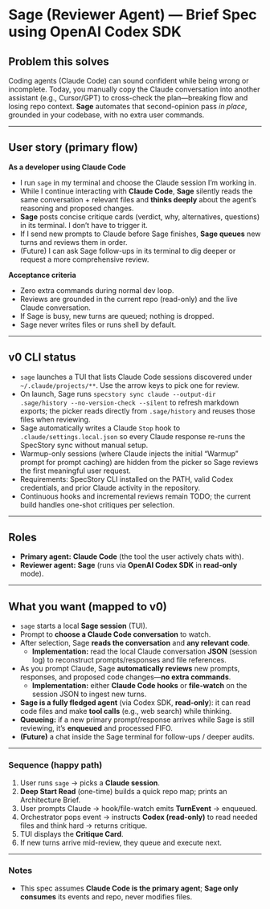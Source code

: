 # Sage (Reviewer Agent) — Brief Spec using **OpenAI Codex SDK**

## Problem this solves

Coding agents (Claude Code) can sound confident while being wrong or incomplete. Today, you manually copy the Claude conversation into another assistant (e.g., Cursor/GPT) to cross-check the plan—breaking flow and losing repo context. **Sage** automates that second-opinion pass *in place*, grounded in your codebase, with no extra user commands.

---

## User story (primary flow)

**As a developer using Claude Code**

- I run `sage` in my terminal and choose the Claude session I’m working in.
- While I continue interacting with **Claude Code**, **Sage** silently reads the same conversation + relevant files and **thinks deeply** about the agent’s reasoning and proposed changes.
- **Sage** posts concise critique cards (verdict, why, alternatives, questions) in its terminal. I don’t have to trigger it.
- If I send new prompts to Claude before Sage finishes, **Sage queues** new turns and reviews them in order.
- (Future) I can ask Sage follow-ups in its terminal to dig deeper or request a more comprehensive review.

**Acceptance criteria**

- Zero extra commands during normal dev loop.
- Reviews are grounded in the current repo (read-only) and the live Claude conversation.
- If Sage is busy, new turns are queued; nothing is dropped.
- Sage never writes files or runs shell by default.

---

## v0 CLI status

- `sage` launches a TUI that lists Claude Code sessions discovered under `~/.claude/projects/**`. Use the arrow keys to pick one for review.
- On launch, Sage runs `specstory sync claude --output-dir .sage/history --no-version-check --silent` to refresh markdown exports; the picker reads directly from `.sage/history` and reuses those files when reviewing.
- Sage automatically writes a Claude `Stop` hook to `.claude/settings.local.json` so every Claude response re-runs the SpecStory sync without manual setup.
- Warmup-only sessions (where Claude injects the initial “Warmup” prompt for prompt caching) are hidden from the picker so Sage reviews the first meaningful user request.
- Requirements: SpecStory CLI installed on the PATH, valid Codex credentials, and prior Claude activity in the repository.
- Continuous hooks and incremental reviews remain TODO; the current build handles one-shot critiques per selection.

---

## Roles

- **Primary agent:** **Claude Code** (the tool the user actively chats with).
- **Reviewer agent:** **Sage** (runs via **OpenAI Codex SDK** in **read-only** mode).

---

## What you want (mapped to v0)

- `sage` starts a local **Sage session** (TUI).
- Prompt to **choose a Claude Code conversation** to watch.
- After selection, Sage **reads the conversation** and **any relevant code**.
    - **Implementation:** read the local Claude conversation **JSON** (session log) to reconstruct prompts/responses and file references.
- As you prompt Claude, Sage **automatically reviews** new prompts, responses, and proposed code changes—**no extra commands**.
    - **Implementation:** either **Claude Code hooks** or **file-watch** on the session JSON to ingest new turns.
- **Sage is a fully fledged agent** (via Codex SDK, **read-only**): it can read code files and make **tool calls** (e.g., web search) while thinking.
- **Queueing:** if a new primary prompt/response arrives while Sage is still reviewing, it’s **enqueued** and processed FIFO.
- **(Future)** a chat inside the Sage terminal for follow-ups / deeper audits.

---

### Sequence (happy path)

1. User runs `sage` → picks a **Claude session**.
2. **Deep Start Read** (one-time) builds a quick repo map; prints an Architecture Brief.
3. User prompts Claude → hook/file-watch emits **TurnEvent** → enqueued.
4. Orchestrator pops event → instructs **Codex (read-only)** to read needed files and think hard → returns critique.
5. TUI displays the **Critique Card**.
6. If new turns arrive mid-review, they queue and execute next.

---

### Notes

- This spec assumes **Claude Code is the primary agent**; **Sage only consumes** its events and repo, never modifies files.
